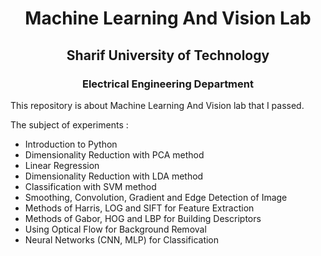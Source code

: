 <h1 align='center'> Machine Learning And Vision Lab </h1>

<h2 align='center'> Sharif University of Technology </h2>

<h3 align='center'> Electrical Engineering Department </h3>

This repository is about Machine Learning And Vision lab that I passed.

The subject of experiments :
- Introduction to Python
- Dimensionality Reduction with PCA method
- Linear Regression
- Dimensionality Reduction with LDA method
- Classification with SVM method
- Smoothing, Convolution, Gradient and Edge Detection of Image
- Methods of Harris, LOG and SIFT for Feature Extraction
- Methods of Gabor, HOG and LBP for Building Descriptors
- Using Optical Flow for Background Removal
- Neural Networks (CNN, MLP) for Classification
